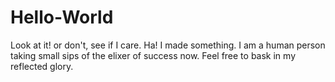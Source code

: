 # Hello-World
Look at it! or don't, see if I care.
Ha! I made something. I am a human person taking small sips of the elixer of success now.
Feel free to bask in my reflected glory.
